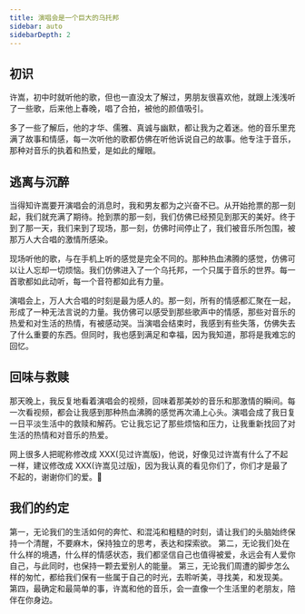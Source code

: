 ```yaml
---
title: 演唱会是一个巨大的乌托邦
sidebar: auto
sidebarDepth: 2
---
```


## 初识

许嵩，初中时就听他的歌，但也一直没太了解过，男朋友很喜欢他，就跟上浅浅听了一些歌，后来他上春晚，唱了合拍，被他的颜值吸引。

多了一些了解后，他的才华、儒雅、真诚与幽默，都让我为之着迷。他的音乐里充满了故事和情感，每一次听他的歌都仿佛在听他诉说自己的故事。他专注于音乐，那种对音乐的执着和热爱，是如此的耀眼。

## 逃离与沉醉

当得知许嵩要开演唱会的消息时，我和男友都为之兴奋不已。从开始抢票的那一刻起，我们就充满了期待。抢到票的那一刻，我们仿佛已经预见到那天的美好。终于到了那一天，我们来到了现场，那一刻，仿佛时间停止了，我们被音乐所包围，被那万人大合唱的激情所感染。

现场听他的歌，与在手机上听的感觉是完全不同的。那种热血沸腾的感觉，仿佛可以让人忘却一切烦恼。我们仿佛进入了一个乌托邦，一个只属于音乐的世界。每一首歌都如此动听，每一个音符都如此有力量。

演唱会上，万人大合唱的时刻是最为感人的。那一刻，所有的情感都汇聚在一起，形成了一种无法言说的力量。我仿佛可以感受到那些歌声中的情感，那些对音乐的热爱和对生活的热情，有被感动哭。当演唱会结束时，我感到有些失落，仿佛失去了什么重要的东西。但同时，我也感到满足和幸福，因为我知道，那将是我难忘的回忆。

## 回味与救赎

那天晚上，我反复地看着演唱会的视频，回味着那美妙的音乐和那激情的瞬间。每一次看视频，都会让我感到那种热血沸腾的感觉再次涌上心头。演唱会成了我日复一日平淡生活中的救赎和解药。它让我忘记了那些烦恼和压力，让我重新找回了对生活的热情和对音乐的热爱。

网上很多人把昵称修改成 XXX(见过许嵩版)，他说，好像见过许嵩有什么了不起一样，建议修改成 XXX(许嵩见过版)，因为我认真的看见你们了，你们才是最了不起的，谢谢你们的爱。💜

## 我们的约定

第一，无论我们的生活如何的奔忙、和混沌和粗糙的时刻，请让我们的头脑始终保持一个清醒，不要麻木，保持独立的思考，表达和探索欲。
第二，无论我们处在什么样的境遇，什么样的情感状态，我们都坚信自己也值得被爱，永远会有人爱你自己，与此同时，也保持一颗去爱别人的能量。
第三，无论我们周遭的脚步怎么样的匆忙，都给我们保有一些属于自己的时光，去聆听美，寻找美，和发现美。
第四，最确定和最简单的事，许嵩和他的音乐，会一直像一个生活里的老朋友，陪伴在你身边。
